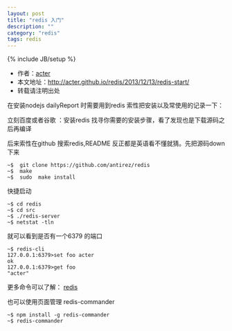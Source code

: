 ```yaml
---
layout: post
title: "redis 入门"
description: ""
category: "redis"
tags: redis
---
```

{% include JB/setup %}
* 作者：[acter](https://github.com/acter)
* 本文地址：http://acter.github.io/redis/2013/12/13/redis-start/
* 转载请注明出处

在安装nodejs dailyReport 时需要用到redis 索性把安装以及常使用的记录一下：

立刻百度或者谷歌 ：安装redis 找寻你需要的安装步骤，看了发现也是下载源码之后再编译

后来索性在github 搜索redis,README 反正都是英语看不懂就猜。先把源码down下来
	
	~$  git clone https://github.com/antirez/redis
	~$  make
	~$  sudo  make install

快捷启动

	~$ cd redis
	~$ cd src
	~$ ./redis-server
	~$ netstat -tln

就可以看到是否有一个6379 的端口

	~$ redis-cli
	127.0.0.1:6379>set foo acter
	ok
	127.0.0.1:6379>get foo
	"acter"

更多命令可以了解：
[redis](https://redis.readthedocs.org/en/latest/)

也可以使用页面管理
redis-commander

	~$ npm install -g redis-commander
	~$ redis-commander
